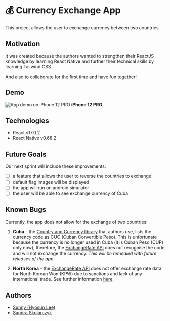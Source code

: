 # 💰 Currency Exchange App

This project allows the user to exchange currency between two countries.

## Motivation

It was created because the authors wanted to strengthen their ReactJS knowledge by learning React Native and further their technical skills by learning Tailwind CSS.

And also to collaborate for the first time and have fun together!

## Demo

![App demo on iPhone 12 PRO](https://user-images.githubusercontent.com/93612381/169525343-776fad4c-6c34-4b78-94c7-5b9ade4d424c.gif)
**iPhone 12 PRO**

## Technologies

- React v17.0.2
- React Native v0.68.2

## Future Goals

Our next sprint will include these improvements:

- [ ] a feature that allows the user to reverse the countries to exchange
- [ ] default flag images will be displayed
- [ ] the app will run on android simulator
- [ ] the user will be able to see exchange currency of Cuba

## Known Bugs

Currently, the app does not allow for the exchange of two countries:

1. **Cuba** - the [Country and Currency library](https://github.com/work-mate/country-and-currency-ts) that authors use, lists the currency code as CUC (Cuban Convertible Peso). This is unfortunate because the currency is no longer used in Cuba (it is Cuban Peso (CUP) only now), therefore, the [ExchangeRate API](https://www.exchangerate-api.com) does not recognise the code and will not exchange the currency.
   _This will be remedied with future releases of the app._

2. **North Korea** - the [ExchangeRate API](https://www.exchangerate-api.com) does not offer exchange rate data for North Korean Won (KPW) due to sanctions and lack of any international trade. See further information [here](https://www.exchangerate-api.com/docs/supported-currencies).

## Authors

- [Sunny (Hyosun Lee)](https://github.com/Hyosssssun)
- [Sandra Skolarczyk](https://github.com/sandiskolarczyk)
